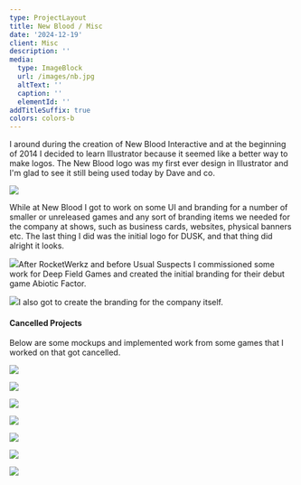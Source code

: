 ```yaml
---
type: ProjectLayout
title: New Blood / Misc
date: '2024-12-19'
client: Misc
description: ''
media:
  type: ImageBlock
  url: /images/nb.jpg
  altText: ''
  caption: ''
  elementId: ''
addTitleSuffix: true
colors: colors-b
---
```

I around during the creation of New Blood Interactive and at the beginning of 2014 I decided to learn Illustrator because it seemed like a better way to make logos. The New Blood logo was my first ever design in Illustrator and I'm glad to see it still being used today by Dave and co.

![](/images/dusk.jpg)

While at New Blood I got to work on some UI and branding for a number of smaller or unreleased games and any sort of branding items we needed for the company at shows, such as business cards, websites, physical banners etc. The last thing I did was the initial logo for DUSK, and that thing did alright it looks.

![](/images/ABF-Full-Color.png)After RocketWerkz and before Usual Suspects I commissioned some work for Deep Field Games and created the initial branding for their debut game Abiotic Factor.

![](/images/mirrors%20comp%20light@2x.png)I also got to create the branding for the company itself.

#### Cancelled Projects

Below are some mockups and implemented work from some games that I worked on that got cancelled.

![](/images/curved%20mock.jpg)

![](/images/contracts.jpg)

![](/images/UI2%20Inventory%20copy.jpg)

![](/images/mGlassDD2w.jpg)

![](/images/contractssss.jpg)

![](/images/inventory%20hehe.jpg)

![](/images/loot.jpg)
